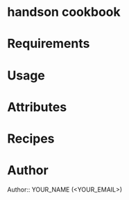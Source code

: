 # handson cookbook

# Requirements

# Usage

# Attributes

# Recipes

# Author

Author:: YOUR_NAME (<YOUR_EMAIL>)
